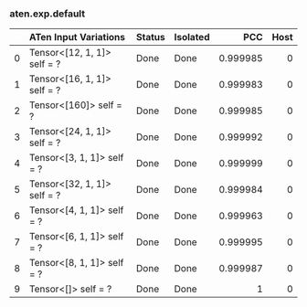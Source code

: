 ### aten.exp.default
|    | ATen Input Variations       | Status   | Isolated   |      PCC |   Host |
|---:|:----------------------------|:---------|:-----------|---------:|-------:|
|  0 | Tensor<[12, 1, 1]> self = ? | Done     | Done       | 0.999985 |      0 |
|  1 | Tensor<[16, 1, 1]> self = ? | Done     | Done       | 0.999983 |      0 |
|  2 | Tensor<[160]> self = ?      | Done     | Done       | 0.999985 |      0 |
|  3 | Tensor<[24, 1, 1]> self = ? | Done     | Done       | 0.999992 |      0 |
|  4 | Tensor<[3, 1, 1]> self = ?  | Done     | Done       | 0.999999 |      0 |
|  5 | Tensor<[32, 1, 1]> self = ? | Done     | Done       | 0.999984 |      0 |
|  6 | Tensor<[4, 1, 1]> self = ?  | Done     | Done       | 0.999963 |      0 |
|  7 | Tensor<[6, 1, 1]> self = ?  | Done     | Done       | 0.999995 |      0 |
|  8 | Tensor<[8, 1, 1]> self = ?  | Done     | Done       | 0.999987 |      0 |
|  9 | Tensor<[]> self = ?         | Done     | Done       | 1        |      0 |

